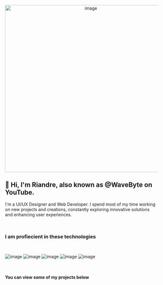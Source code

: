 <div align="center">
  <img src="https://github.com/W4veByte/W4veByte/assets/137506800/850be0ec-2e75-4e1a-b2ae-adc885336fc2" alt="image" style="width: 550px;" />
</div>

## 👋 Hi, I'm Riandre, also known as @WaveByte on YouTube.

I'm a UI/UX Designer and Web Developer. I spend most of my time working on new projects and creations, constantly exploring innovative solutions and enhancing user experiences.

$~$

### I am profiecient in these technologies

$~$

![image](https://github.com/ByteW4ve/ByteW4ve/assets/137506800/310a5dec-b83e-4511-84d8-446eb7378581)
![image](https://github.com/ByteW4ve/ByteW4ve/assets/137506800/bbedbaa7-aa5c-4f15-b968-403ada88cc6c)
![image](https://github.com/ByteW4ve/ByteW4ve/assets/137506800/a7489c09-3001-4eb3-a3ea-f94384c33088)
![image](https://github.com/ByteW4ve/ByteW4ve/assets/137506800/05f0c0c1-af22-4906-875b-8ae6c1f0ace4)
![image](https://github.com/ByteW4ve/ByteW4ve/assets/137506800/f8c7eaaf-5a10-4be7-8428-fcfde326047d)

$~$

#### You can view some of my projects below


